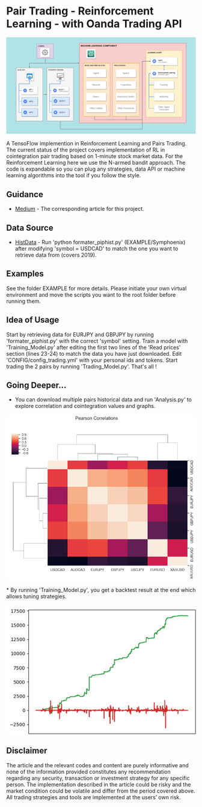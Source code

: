 # Pair Trading - Reinforcement Learning - with Oanda Trading API

<p align="center">
  <img width="600" src="Structure.PNG">
</p>
<p align="justify">

A TensoFlow implemention in Reinforcement Learning and Pairs Trading. The current status of the project covers implementation of RL in cointegration pair trading based on 1-minute stock market data. For the Reinforcement Learning here we use the N-armed bandit approach. The code is expandable so you can plug any strategies, data API or machine learning algorithms into the tool if you follow the style.

## Guidance
* [Medium](https://medium.com/@wai_i/a-gentle-implementation-of-reinforcement-learning-in-pairs-trading-6cdf8533bced) - The corresponding article for this project.

## Data Source
* [HistData](https://www.histdata.com/) - Run 'python formater_piphist.py' (EXAMPLE/Symphoenix) after modifying 'symbol = USDCAD' to match the one you want to retrieve data from (covers 2019).

## Examples
See the folder EXAMPLE for more details. Please initiate your own virtual environment and move the scripts you want to the root folder before running them.

## Idea of Usage
Start by retrieving data for EURJPY and GBPJPY by running 'formater_piphist.py' with the correct 'symbol' setting. Train a model with 'Training_Model.py' after editing the first two lines of the 'Read prices' section (lines 23-24) to match the data you have just downloaded. Edit 'CONFIG/config_trading.yml' with your personal ids and tokens. Start trading the 2 pairs by running 'Trading_Model.py'. That's all !

## Going Deeper...
* You can download multiple pairs historical data and run 'Analysis.py' to explore correlation and cointegration values and graphs.
<p align="center">
  <img width="600" src="Correlation_Matrix-2019.png">
</p>
<p align="justify">
* By running 'Training_Model.py', you get a backtest result at the end which allows tuning strategies.
<p align="center">
  <img width="563" src="PnL_EURJPY_GBPJPY-2019.png">
</p>
<p align="justify">

## Disclaimer
The article and the relevant codes and content are purely informative and none of the information provided constitutes any recommendation regarding any security, transaction or investment strategy for any specific person. The implementation described in the article could be risky and the market condition could be volatile and differ from the period covered above. All trading strategies and tools are implemented at the users’ own risk.
